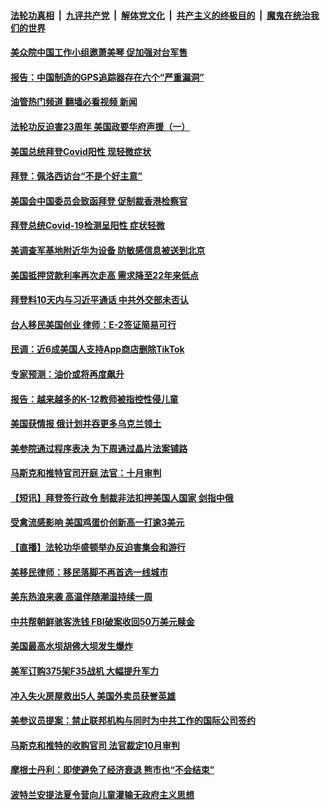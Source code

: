 ####  [法轮功真相](../../../../basic/blob/master/README.md?t=07220702) &nbsp;|&nbsp; [九评共产党](../../../../9ping.md/blob/master/README.md?t=07220702) &nbsp;|&nbsp; [解体党文化](../../../../jtdwh.md/blob/master/README.md?t=07220702)  &nbsp;|&nbsp; [共产主义的终极目的](../../../../gczydzjmd.md/blob/master/README.md?t=07220702) &nbsp;|&nbsp; [魔鬼在统治我们的世界](../../../../mgztzwmdsj.md/blob/master/README.md?t=07220702) 

#### [美众院中国工作小组邀萧美琴 促加强对台军售](../pages/prog203/a103484566.md?t=07220702) 

#### [报告：中国制造的GPS追踪器存在六个“严重漏洞”](../pages/prog203/a103484588.md?t=07220702) 

#### [油管热门频道 翻墙必看视频 新闻](http://45.76.130.85:81/youtube.html?07220702)

#### [法轮功反迫害23周年 美国政要华府声援（一）](../pages/prog203/a103484539.md?t=07220702) 

#### [美国总统拜登Covid阳性 现轻微症状](../pages/prog203/a103484537.md?t=07220702) 

#### [拜登：佩洛西访台“不是个好主意”](../pages/prog203/a103484523.md?t=07220702) 

#### [美国会中国委员会致函拜登 促制裁香港检察官](../pages/prog203/a103484406.md?t=07220702) 

#### [拜登总统Covid-19检测呈阳性 症状轻微](../pages/prog203/a103484419.md?t=07220702) 

#### [美调查军基地附近华为设备 防敏感信息被送到北京](../pages/prog203/a103484382.md?t=07220702) 

#### [美国抵押贷款利率再次走高 需求降至22年来低点](../pages/prog203/a103482521.md?t=07220702) 

#### [拜登料10天内与习近平通话 中共外交部未否认](../pages/prog203/a103484367.md?t=07220702) 

#### [台人移民美国创业 律师：E-2签证简易可行](../pages/prog203/a103484237.md?t=07220702) 

#### [民调：近6成美国人支持App商店删除TikTok](../pages/prog203/a103483900.md?t=07220702) 

#### [专家预测：油价或将再度飙升](../pages/prog203/a103483796.md?t=07220702) 

#### [报告：越来越多的K-12教师被指控性侵儿童](../pages/prog203/a103483746.md?t=07220702) 

#### [美国获情报 俄计划并吞更多乌克兰领土](../pages/prog203/a103483649.md?t=07220702) 

#### [美参院通过程序表决 为下周通过晶片法案铺路](../pages/prog203/a103483642.md?t=07220702) 

#### [马斯克和推特官司开庭 法官：十月审判](../pages/prog203/a103483644.md?t=07220702) 

#### [【短讯】拜登签行政令 制裁非法扣押美国人国家 剑指中俄](../pages/prog203/a103483636.md?t=07220702) 

#### [受禽流感影响 美国鸡蛋价创新高一打逾3美元](../pages/prog203/a103483482.md?t=07220702) 

#### [【直播】法轮功华盛顿举办反迫害集会和游行](../pages/prog203/a103479965.md?t=07220702) 

#### [美移民律师：移民落脚不再首选一线城市](../pages/prog203/a103483322.md?t=07220702) 

#### [美东热浪来袭 高温伴随潮湿持续一周](../pages/prog203/a103483089.md?t=07220702) 

#### [中共帮朝鲜骇客洗钱  FBI破案收回50万美元赎金](../pages/prog203/a103482979.md?t=07220702) 

#### [美国最高水坝胡佛大坝发生爆炸](../pages/prog203/a103482954.md?t=07220702) 

#### [美军订购375架F35战机 大幅提升军力](../pages/prog203/a103482956.md?t=07220702) 

#### [冲入失火房屋救出5人 美国外卖员获誉英雄](../pages/prog203/a103482960.md?t=07220702) 

#### [美参议员提案：禁止联邦机构与同时为中共工作的国际公司签约](../pages/prog203/a103482872.md?t=07220702) 

#### [马斯克和推特的收购官司 法官裁定10月审判](../pages/prog203/a103482826.md?t=07220702) 

#### [摩根士丹利：即使避免了经济衰退 熊市也“不会结束”](../pages/prog203/a103482838.md?t=07220702) 

#### [波特兰安提法夏令营向儿童灌输无政府主义思想](../pages/prog203/a103482793.md?t=07220702) 

<img src='http://gfw-breaker.win/goodnews/indexes/prog203.md' width='0px' height='0px'/>
